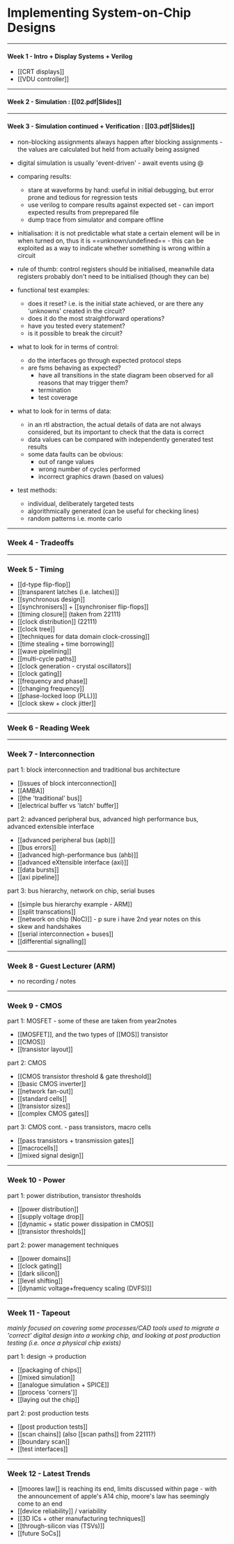 # Implementing System-on-Chip Designs

***
#### Week 1 - Intro + Display Systems + Verilog
- [[CRT displays]]
- [[VDU controller]]
***
#### Week 2 - Simulation : [[02.pdf|Slides]]

***

#### Week 3 - Simulation continued + Verification : [[03.pdf|Slides]] 
- non-blocking assignments always happen after blocking assignments - the values are calculated but held from actually being assigned
- digital simulation is usually 'event-driven' - await events using @

- comparing results:
	- stare at waveforms by hand: useful in initial debugging, but error prone and tedious for regression tests
	- use verilog to compare results against expected set - can import expected results from preprepared file
	- dump trace from simulator and compare offline
- initialisation: it is not predictable what state a certain element will be in when turned on, thus it is ==unknown/undefined== - this can be exploited as a way to indicate whether something is wrong within a circuit
- rule of thumb: control registers should be initialised, meanwhile data registers probably don't need to be initialised (though they can be)

 - functional test examples:
	 - does it reset? i.e. is the initial state achieved, or are there any 'unknowns' created in the circuit?
	 - does it do the most straightforward operations?
	 - have you tested every statement?
	 - is it possible to break the circuit?
 - what to look for in terms of control:
	 - do the interfaces go through expected protocol steps
	 - are fsms behaving as expected?
		 - have all transitions in the state diagram been observed for all reasons that may trigger them?
		 - termination
		 - test coverage
 - what to look for in terms of data:
	 - in an rtl abstraction, the actual details of data are not always considered, but its important to check that the data is correct
	 - data values can be compared with independently generated test results
	 - some data faults can be obvious:
		 - out of range values
		 - wrong number of cycles performed
		 - incorrect graphics drawn (based on values)
- test methods:
	- individual, deliberately targeted tests
	- algorithmically generated (can be useful for checking lines)
	- random patterns i.e. monte carlo

***

### Week 4 - Tradeoffs 

***

### Week 5 - Timing
- [[d-type flip-flop]]
- [[transparent latches (i.e. latches)]]
- [[synchronous design]]
- [[synchronisers]] + [[synchroniser flip-flops]]
- [[timing closure]] (taken from 22111)
- [[clock distribution]] (22111)
- [[clock tree]]
- [[techniques for data domain clock-crossing]]
- [[time stealing + time borrowing]]
- [[wave pipelining]]
- [[multi-cycle paths]]
- [[clock generation - crystal oscillators]]
- [[clock gating]]
- [[frequency and phase]]
- [[changing frequency]]
- [[phase-locked loop (PLL)]]
- [[clock skew + clock jitter]]

***
### Week 6 - Reading Week

***

### Week 7 - Interconnection
part 1: block interconnection and traditional bus architecture
- [[issues of block interconnection]]
- [[AMBA]]
- [[the 'traditional' bus]]
- [[electrical buffer vs 'latch' buffer]]

part 2: advanced peripheral bus, advanced high performance bus, advanced extensible interface
- [[advanced peripheral bus (apb)]]
- [[bus errors]]
- [[advanced high-performance bus (ahb)]]
- [[advanced eXtensible interface (axi)]]
- [[data bursts]]
- [[axi pipeline]]

part 3: bus hierarchy, network on chip, serial buses
- [[simple bus hierarchy example - ARM]]
- [[split transcations]]
- [[network on chip (NoC)]] - p sure i have 2nd year notes on this
- skew and handshakes
- [[serial interconnection + buses]]
- [[differential signalling]]
***
### Week 8 - Guest Lecturer (ARM)
- no recording / notes
***
### Week 9 - CMOS
part 1: MOSFET - some of these are taken from year2notes
- [[MOSFET]], and the two types of [[MOS]] transistor
- [[CMOS]]
- [[transistor layout]]

part 2: CMOS
- [[CMOS transistor threshold & gate threshold]]
- [[basic CMOS inverter]]
- [[network fan-out]]
- [[standard cells]]
- [[transistor sizes]]
- [[complex CMOS gates]]

part 3: CMOS cont. - pass transistors, macro cells
- [[pass transistors + transmission gates]]
- [[macrocells]]
- [[mixed signal design]]
***
### Week 10 - Power
part 1: power distribution, transistor thresholds
- [[power distribution]]
- [[supply voltage drop]]
- [[dynamic + static power dissipation in CMOS]]
- [[transistor thresholds]]

part 2: power management techniques
- [[power domains]]
- [[clock gating]]
- [[dark silicon]]
- [[level shifting]]
- [[dynamic voltage+frequency scaling (DVFS)]]

***
### Week 11 - Tapeout
*mainly focused on covering some processes/CAD tools used to migrate a 'correct' digital design into a working chip, and looking at post production testing (i.e. once a physical chip exists)*

part 1: design $\rightarrow$ production
- [[packaging of chips]]
- [[mixed simulation]]
- [[analogue simulation + SPICE]]
- [[process 'corners']]
- [[laying out the chip]]

part 2: post production tests
- [[post production tests]]
- [[scan chains]] (also [[scan paths]] from 22111?)
- [[boundary scan]]
- [[test interfaces]]
***
### Week 12 - Latest Trends
- [[moores law]] is reaching its end, limits discussed within page - with the announcement of apple's A14 chip, moore's law has seemingly come to an end
- [[device reliability]] / variability 
- [[3D ICs + other manufacturing techniques]]
- [[through-silicon vias (TSVs)]]
- [[future SoCs]]
